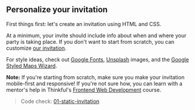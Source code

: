 ## Personalize your invitation

First things first: let's create an invitation using HTML and CSS.

At a minimum, your invite should include info about when and where your party is taking place. If you don't want to start from scratch, you can customize [our invitation](https://github.com/Thinkful/uber-api-guide/tree/master/app/01-static-invitation).

For style ideas, check out [Google Fonts](http://www.google.com/fonts), [Unsplash](https://unsplash.com) images, and the [Google Styled Maps Wizard](http://gmaps-samples-v3.googlecode.com/svn/trunk/styledmaps/wizard/index.html).

__Note:__ If you're starting from scratch, make sure you make your invitation mobile-first and responsive! If you're not sure how, you can learn with a mentor's help in Thinkful's [Frontend Web Development](http://www.thinkful.com/web-development-course) course.

> Code check: [01-static-invitation](https://github.com/Thinkful/uber-api-guide/tree/master/app/01-static-invitation)